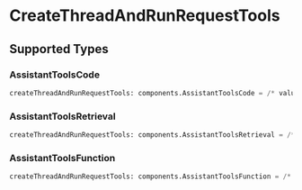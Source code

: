 # CreateThreadAndRunRequestTools


## Supported Types

### AssistantToolsCode

```python
createThreadAndRunRequestTools: components.AssistantToolsCode = /* values here */
```

### AssistantToolsRetrieval

```python
createThreadAndRunRequestTools: components.AssistantToolsRetrieval = /* values here */
```

### AssistantToolsFunction

```python
createThreadAndRunRequestTools: components.AssistantToolsFunction = /* values here */
```

